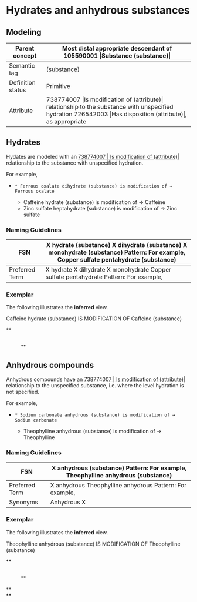# Hydrates and anhydrous substances

## Modeling

| Parent concept    | Most distal appropriate descendant of 105590001 \|Substance (substance)\|                                                                                       |
| ----------------- | --------------------------------------------------------------------------------------------------------------------------------------------------------------- |
| Semantic tag      | (substance)                                                                                                                                                     |
| Definition status | Primitive                                                                                                                                                       |
| Attribute         | 738774007 \|Is modification of (attribute)\| relationship to the substance with unspecified hydration 726542003 \|Has disposition (attribute)\|, as appropriate |

## Hydrates

Hydates are modeled with an [738774007 | Is modification of (attribute)|](http://snomed.info/id/738774007) relationship to the substance with unspecified hydration.

For example,

* ```
  * Ferrous oxalate dihydrate (substance) is modification of → Ferrous oxalate
  ```
  * Caffeine hydrate (substance) is modification of → Caffeine
  * Zinc sulfate heptahydrate (substance) is modification of → Zinc sulfate

### Naming Guidelines

| FSN            | X hydrate (substance) X dihydrate (substance) X monohydrate (substance) Pattern: For example, Copper sulfate pentahydrate (substance) |
| -------------- | ------------------------------------------------------------------------------------------------------------------------------------- |
| Preferred Term | X hydrate X dihydrate X monohydrate Copper sulfate pentahydrate Pattern: For example,                                                 |

### Exemplar

The following illustrates the **inferred** view.

Caffeine hydrate (substance) IS MODIFICATION OF Caffeine (substance)

\*\*

<figure><img src="../../../../substance/images/174691572.png" alt=""><figcaption><p>**</p></figcaption></figure>

## Anhydrous compounds

Anhydrous compounds have an [738774007 | Is modification of (attribute)|](http://snomed.info/id/738774007) relationship to the unspecified substance, i.e. where the level hydration is not specified.

For example,

* ```
  * Sodium carbonate anhydrous (substance) is modification of → Sodium carbonate  
  ```
  * Theophylline anhydrous (substance) is modification of → Theophylline

### Naming Guidelines

| FSN            | X anhydrous (substance) Pattern: For example, Theophylline anhydrous (substance) |
| -------------- | -------------------------------------------------------------------------------- |
| Preferred Term | X anhydrous Theophylline anhydrous Pattern: For example,                         |
| Synonyms       | Anhydrous X                                                                      |

### Exemplar

The following illustrates the **inferred** view.

Theophylline anhydrous (substance) IS MODIFICATION OF Theophylline (substance)

\*\*

<figure><img src="../../../../substance/images/174691573.png" alt=""><figcaption><p>**</p></figcaption></figure>

\*\*\
\*\*
